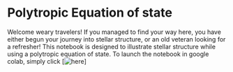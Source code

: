 # Polytropic Equation of state
Welcome weary travelers! If you managed to find your way here, you have either begun your journey into stellar structure, or an old veteran looking for a refresher! This notebook is designed to illustrate stellar structure while using a polytropic equation of state. To launch the notebook in google colab, simply click [![here](https://colab.research.google.com/assets/colab-badge.svg)]